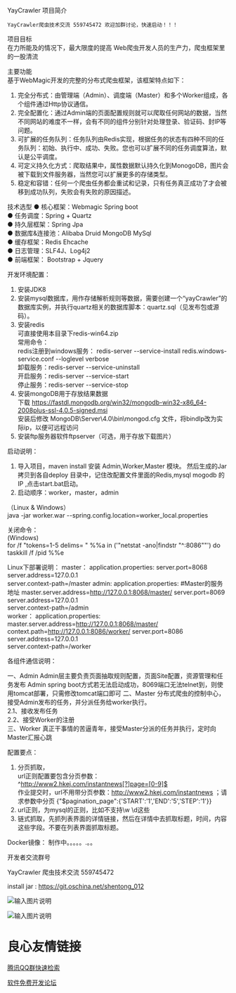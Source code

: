 
YayCrawler 项目简介  
   
    YayCrawler爬虫技术交流 559745472 欢迎加群讨论，快速启动！！！ 


项目目标  
     在力所能及的情况下，最大限度的提高 Web爬虫开发人员的生产力，爬虫框架里的一股清流
    
主要功能  
   基于WebMagic开发的完整的分布式爬虫框架，该框架特点如下：  
1. 完全分布式：由管理端（Admin）、调度端（Master）和多个Worker组成，各个组件通过Http协议通信。  
2. 完全配置化：通过Admin端的页面配置规则就可以爬取任何网站的数据，当然不同网站的难度不一样，会有不同的组件分别针对处理登录、验证码、封IP等问题。  
3. 可扩展的任务队列：任务队列由Redis实现，根据任务的状态有四种不同的任务队列：初始、执行中、成功、失败。您也可以扩展不同的任务调度算法，默认是公平调度。  
4. 可定义持久化方式：爬取结果中，属性数据默认持久化到MonogoDB，图片会被下载到文件服务器，当然您可以扩展更多的存储类型。  
5. 稳定和容错：任何一个爬虫任务都会重试和记录，只有任务真正成功了才会被移到成功队列，失败会有失败的原因描述。  

    
技术选型
● 核心框架：Webmagic Spring boot   
● 任务调度：Spring + Quartz  
● 持久层框架：Spring Jpa   
● 数据库&连接池：Alibaba Druid MongoDB MySql  
● 缓存框架：Redis Ehcache   
● 日志管理：SLF4J、Log4j2  
● 前端框架： Bootstrap + Jquery  

    
开发环境配置：
    
  1. 安装JDK8  
  2. 安装mysql数据库，用作存储解析规则等数据，需要创建一个“yayCrawler”的数据库实例，并执行quartz相关的数据库脚本：quartz.sql（见发布包或源码）。  
  3. 安装redis  
    可直接使用本目录下redis-win64.zip  
    常用命令：  
    redis注册到windows服务： redis-server --service-install redis.windows-service.conf --loglevel verbose  
    卸载服务：redis-server --service-uninstall  
    开启服务：redis-server --service-start  
    停止服务：redis-server --service-stop  
  4. 安装mongoDB用于存放结果数据  
    下载 https://fastdl.mongodb.org/win32/mongodb-win32-x86_64-2008plus-ssl-4.0.5-signed.msi  
    安装后修改 MongoDB\Server\4.0\bin\mongod.cfg 文件，将bindIp改为实际ip，以便可远程访问  
  5. 安装ftp服务器软件ftpserver（可选，用于存放下载图片）  

启动说明：
    
  1. 导入项目，maven install 安装 Admin,Worker,Master 模块。 然后生成的Jar拷贝到各自deploy 目录中，记住改配置文件里面的Redis,mysql mogodb 的IP ,点击start.bat启动。      
  2. 启动顺序：worker，master，admin  
 
 （Linux & Windows）  
  java -jar worker.war --spring.config.location=worker_local.properties
 
  
关闭命令：  
(Windows)  
  for /f "tokens=1-5 delims= " %%a in ('"netstat -ano|findstr "^:8086""') do taskkill /f /pid %%e

Linux下部署说明：
  master：
    application.properties:
    server.port=8068
    server.address=127.0.0.1    
    server.context-path=/master
  admin:
    application.properties:
    #Master的服务地址
    master.server.address=http://127.0.0.1:8068/master/
    server.port=8069
    server.address=127.0.0.1    
    server.context-path=/admin  
  worker：
    application.properties:
    master.server.address=http://127.0.0.1:8068/master/
    context.path=http://127.0.0.1:8086/worker/
    server.port=8086
    server.address=127.0.0.1    
    server.context-path=/worker  

各组件通信说明：

一、Admin
    Admin层主要负责页面抽取规则配置，页面Site配置，资源管理和任务发布
    Admin spring boot方式若无法启动成功，8069端口无法telnet到，则使用tomcat部署，只需修改tomcat端口即可
二、Master
    分布式爬虫的控制中心，接受Admin发布的任务，并分派任务给worker执行。  
    2.1、接收发布任务  
    2.2、接受Worker的注册  
三、Worker
    真正干事情的苦逼青年，接受Master分派的任务并执行，定时向Master汇报心跳

    
配置要点：  
1. 分页抓取，  
    url正则配置要包含分页参数：^http://www2.hkej.com/instantnews[?]page=[0-9]$  
    作业提交时，url不用带分页参数：http://www2.hkej.com/instantnews ；请求参数中分页 {"$pagination_page":{'START':'1','END':'5','STEP':'1'}}  
2. url正则，为mysql的正则，比如不支持\w \d这些  
3. 链式抓取，先抓列表界面的详情链接，然后在详情中去抓取标题，时间，内容这些字段。不要在列表界面抓取标题。    

Docker镜像：
         制作中。。。。。.。。 

开发者交流群号

YayCrawler  爬虫技术交流  559745472 

install jar :  https://git.oschina.net/shentong_012

![输入图片说明](http://git.oschina.net/uploads/images/2016/1012/110209_e7df5de8_302008.png "在这里输入图片标题")


![输入图片说明](http://git.oschina.net/uploads/images/2016/0810/142122_594505a2_302008.png "在这里输入图片标题")
 

 # 良心友情链接

[腾讯QQ群快速检索](http://u.720life.cn/s/8cf73f7c)

[软件免费开发论坛](http://u.720life.cn/s/bbb01dc0)